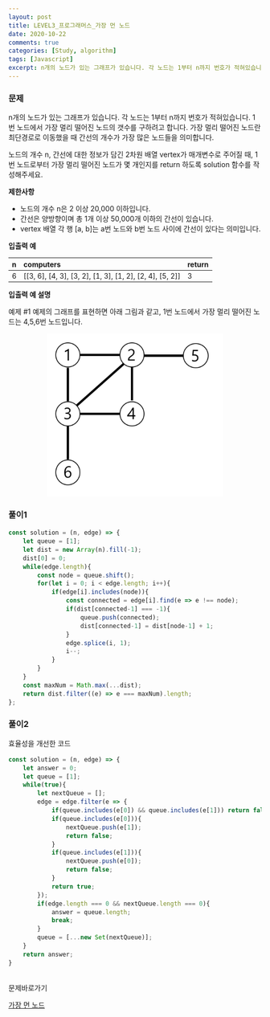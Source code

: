 ```yaml
---
layout: post
title: LEVEL3_프로그래머스_가장 먼 노드
date: 2020-10-22
comments: true
categories: [Study, algorithm]
tags: [Javascript]
excerpt: n개의 노드가 있는 그래프가 있습니다. 각 노드는 1부터 n까지 번호가 적혀있습니다. 1번 노드에서 가장 멀리 떨어진 노드의 갯수를 구하려고 합니다. 가장 멀리 떨어진 노드란 최단경로로 이동했을 때 간선의 개수가 가장 많은 노드들을 의미합니다.
---
```


### 문제

n개의 노드가 있는 그래프가 있습니다. 각 노드는 1부터 n까지 번호가 적혀있습니다. 1번 노드에서 가장 멀리 떨어진 노드의 갯수를 구하려고 합니다. 가장 멀리 떨어진 노드란 최단경로로 이동했을 때 간선의 개수가 가장 많은 노드들을 의미합니다.
<br>

노드의 개수 n, 간선에 대한 정보가 담긴 2차원 배열 vertex가 매개변수로 주어질 때, 1번 노드로부터 가장 멀리 떨어진 노드가 몇 개인지를 return 하도록 solution 함수를 작성해주세요.
<br>

**제한사항**

- 노드의 개수 n은 2 이상 20,000 이하입니다.
- 간선은 양방향이며 총 1개 이상 50,000개 이하의 간선이 있습니다.
- vertex 배열 각 행 [a, b]는 a번 노드와 b번 노드 사이에 간선이 있다는 의미입니다.

**입출력 예**

| n | computers | return | 
| :----- | :----- | :----- | 
| 6 | [[3, 6], [4, 3], [3, 2], [1, 3], [1, 2], [2, 4], [5, 2]] | 3 |	

**입출력 예 설명**

예제 #1
예제의 그래프를 표현하면 아래 그림과 같고, 1번 노드에서 가장 멀리 떨어진 노드는 4,5,6번 노드입니다.

<div style='display: flex; justify-content: center;'>
  <img src="/images/dec85ab5-0273-47b3-ba73-fc0b5f6be28a.png" alt="가장 먼 노드" width="350em">
</div>

### 풀이1

```javascript
const solution = (n, edge) => {
    let queue = [1];
    let dist = new Array(n).fill(-1);
    dist[0] = 0;
    while(edge.length){
        const node = queue.shift();
        for(let i = 0; i < edge.length; i++){
            if(edge[i].includes(node)){
                const connected = edge[i].find(e => e !== node);
                if(dist[connected-1] === -1){
                    queue.push(connected);
                    dist[connected-1] = dist[node-1] + 1;
                }
                edge.splice(i, 1);
                i--;
            }
        }
    }
    const maxNum = Math.max(...dist);
    return dist.filter((e) => e === maxNum).length;
};
```
### 풀이2
효율성을 개선한 코드

```javascript
const solution = (n, edge) => {
    let answer = 0; 
    let queue = [1];
    while(true){
        let nextQueue = [];
        edge = edge.filter(e => {
            if(queue.includes(e[0]) && queue.includes(e[1])) return false;
            if(queue.includes(e[0])){
                nextQueue.push(e[1]);
                return false;
            }
            if(queue.includes(e[1])){
                nextQueue.push(e[0]);
                return false;
            }
            return true;
        });
        if(edge.length === 0 && nextQueue.length === 0){
            answer = queue.length;
            break;
        }
        queue = [...new Set(nextQueue)];
    }
    return answer;
}
```

<br>
<span class="reference">문제바로가기</span>

[가장 먼 노드](https://programmers.co.kr/learn/courses/30/lessons/49189)
